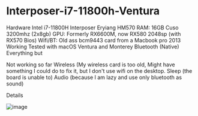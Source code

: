 # Interposer-i7-11800h-Ventura

Hardware
Intel i7-11800H Interposer
Eryiang HM570
RAM: 16GB Cuso 3200mhz (2x8gb)
GPU: Formerly RX6600M, now RX580 2048sp (with RX570 Bios)
Wifi/BT: Old ass bcm9443 card from a Macbook pro 2013
Working
 Tested with macOS Ventura and Monterey
 Bluetooth (Native)
 Everything but

Not working so far
Wireless (My wireless card is too old, Might have something I could do to fix it, but I don't use wifi on the desktop.
Sleep (the board is unable to)
Audio (because I am lazy and use only bluetooth as sound)



Details




![image](https://user-images.githubusercontent.com/54769761/229818178-29689f75-a747-42ea-8abb-e8e45750bf18.png)
